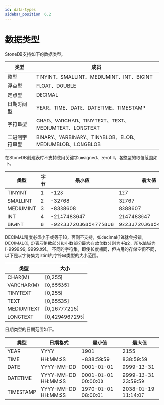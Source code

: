 ```yaml
---
id: data-types
sidebar_position: 6.2
---
```


# 数据类型

StoneDB支持如下的数据类型。

| 类型 | 成员 |
| --- | --- |
| 整型 | TINYINT、SMALLINT、MEDIUMINT、INT、BIGINT |
| 浮点型 | FLOAT、DOUBLE |
| 定点型 | DECIMAL |
| 日期时间型 | YEAR、TIME、DATE、DATETIME、TIMESTAMP |
| 字符串型 | CHAR、VARCHAR、TINYTEXT、TEXT、MEDIUMTEXT、LONGTEXT |
| 二进制字符串型 | BINARY、VARBINARY、TINYBLOB、BLOB、MEDIUMBLOB、LONGBLOB |

在StoneDB创建表时不支持使用关键字unsigned、zerofill，各整型的取值范围如下。

| 类型 | 字节 | 最小值 | 最大值 |
| --- | --- | --- | --- |
| TINYINT | 1 | -128 | 127 |
| SMALLINT | 2 | -32768 | 32767 |
| MEDIUMINT | 3 | -8388608 | 8388607 |
| INT | 4 | -2147483647 | 2147483647 |
| BIGINT | 8 | -9223372036854775808 | 9223372036854775807 |

DECIMAL精度必须小于或等于18，否则不支持，如decimal(19)就会报错。DECIMAL(6, 2)表示整数部分和小数部分最大有效位数分别为4和2，所以值域为[-9999.99, 9999.99]。
不同的字符集，即使长度相同，但占用的存储空间不同，以下是以字符集为latin1的字符串类型的大小范围。

| 类型 | 大小 |
| --- | --- |
| CHAR(M) | [0,255] |
| VARCHAR(M) | [0,65535] |
| TINYTEXT | [0,255] |
| TEXT | [0,65535] |
| MEDIUMTEXT | [0,16777215] |
| LONGTEXT | [0,4294967295] |

日期类型的日期范围如下。

| 类型 | 日期格式 | 最小值 | 最大值 |
| --- | --- | --- | --- |
| YEAR | YYYY | 1901 | 2155 |
| TIME | HH:MM:SS | -838:59:59 | 838:59:59 |
| DATE | YYYY-MM-DD | 0001-01-01 | 9999-12-31 |
| DATETIME | YYYY-MM-DD HH:MM:SS | 0001-01-01 00:00:00 | 9999-12-31 23:59:59 |
| TIMESTAMP | YYYY-MM-DD HH:MM:SS | 1970-01-01 08:00:01 | 2038-01-19 11:14:07 |

